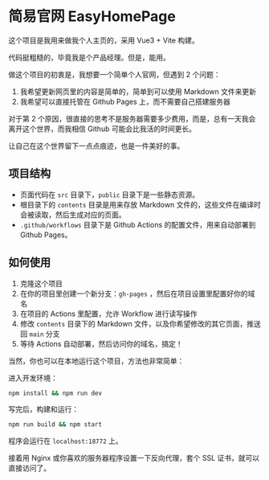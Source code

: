 # 简易官网 EasyHomePage

这个项目是我用来做我个人主页的，采用 Vue3 + Vite 构建。

代码挺粗糙的，毕竟我是个产品经理。但是，能用。

做这个项目的初衷是，我想要一个简单个人官网，但遇到 2 个问题：

1. 我希望更新网页里的内容是简单的，简单到可以使用 Markdown 文件来更新
2. 我希望可以直接托管在 Github Pages 上，而不需要自己搭建服务器

对于第 2 个原因，很直接的思考不是服务器需要多少费用，而是，总有一天我会离开这个世界，而我相信 Github 可能会比我活的时间更长。

让自己在这个世界留下一点点痕迹，也是一件美好的事。

## 项目结构

* 页面代码在 `src` 目录下，`public` 目录下是一些静态资源。
* 根目录下的 `contents` 目录是用来存放 Markdown 文件的，这些文件在编译时会被读取，然后生成对应的页面。
* `.github/workflows` 目录下是 Github Actions 的配置文件，用来自动部署到 Github Pages。

## 如何使用

1. 克隆这个项目
2. 在你的项目里创建一个新分支：`gh-pages` ，然后在项目设置里配置好你的域名
3. 在项目的 Actions 里配置，允许 Workflow 进行读写操作
4. 修改 `contents` 目录下的 Markdown 文件，以及你希望修改的其它页面，推送回 `main` 分支
5. 等待 Actions 自动部署，然后访问你的域名，搞定！

当然，你也可以在本地运行这个项目，方法也非常简单：

进入开发环境：

```bash
npm install && npm run dev
```

写完后，构建和运行：

```bash
npm run build && npm start
```

程序会运行在 `localhost:18772` 上。

接着用 Nginx 或你喜欢的服务器程序设置一下反向代理，套个 SSL 证书，就可以直接访问了。
